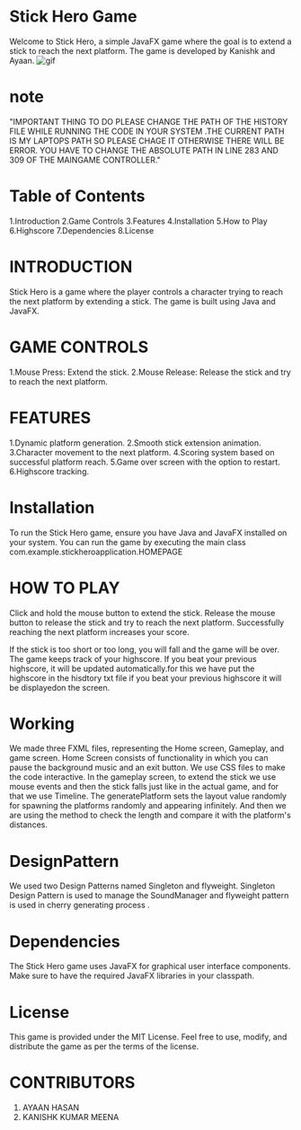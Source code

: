 # Stick Hero Game

Welcome to Stick Hero, a simple JavaFX game where the goal is to extend a stick to reach the next platform. The game is developed by Kanishk and Ayaan.
![gif](https://github.com/ayaanhasan1813/game_ap/assets/133657890/7667392d-d6c0-4329-a082-0ce5bffb11b5)


# note 
"IMPORTANT THING TO DO PLEASE CHANGE THE PATH OF THE HISTORY FILE WHILE RUNNING THE CODE IN YOUR SYSTEM .THE CURRENT PATH IS MY LAPTOPS PATH SO PLEASE CHAGE IT OTHERWISE THERE WILL BE ERROR. YOU HAVE TO CHANGE THE ABSOLUTE  PATH IN LINE 283 AND 309 OF THE MAINGAME CONTROLLER."

# Table of Contents

1.Introduction
2.Game Controls
3.Features
4.Installation
5.How to Play
6.Highscore
7.Dependencies
8.License

# INTRODUCTION
Stick Hero is a game where the player controls a character trying to reach the next platform by extending a stick. The game is built using Java and JavaFX.

# GAME CONTROLS

1.Mouse Press: Extend the stick.
2.Mouse Release: Release the stick and try to reach the next platform.


# FEATURES

1.Dynamic platform generation.
2.Smooth stick extension animation.
3.Character movement to the next platform.
4.Scoring system based on successful platform reach.
5.Game over screen with the option to restart.
6.Highscore tracking.


# Installation
To run the Stick Hero game, ensure you have Java and JavaFX installed on your system. You can run the game by executing the main class com.example.stickheroapplication.HOMEPAGE

# HOW TO PLAY

Click and hold the mouse button to extend the stick.
Release the mouse button to release the stick and try to reach the next platform.
Successfully reaching the next platform increases your score.

If the stick is too short or too long, you will fall and the game will be over.
The game keeps track of your highscore. If you beat your previous highscore, it will be updated automatically.for this we have put the highscore in the hisdtory txt file if you beat your previous highscore it will be displayedon the screen.



# Working
We made three FXML files, representing the Home screen, Gameplay, and game screen. Home Screen consists of functionality in which you can pause the background music and an exit button. We use CSS files to make the code interactive. In the gameplay screen, to extend the stick we use mouse events and then the stick falls just like in the actual game, and for that we use Timeline. The generatePlatform sets the layout value randomly for spawning the platforms randomly and appearing infinitely. And then we are using the method to check the length and compare it with the platform's distances.

# DesignPattern 
We used two Design Patterns named Singleton and flyweight. Singleton Design Pattern is used to manage the SoundManager and flyweight pattern is used in cherry generating process .

# Dependencies
The Stick Hero game uses JavaFX for graphical user interface components. Make sure to have the required JavaFX libraries in your classpath.

# License 
This game is provided under the MIT License. Feel free to use, modify, and distribute the game as per the terms of the license. 

# CONTRIBUTORS
1. AYAAN HASAN
2. KANISHK KUMAR MEENA
                                                      




